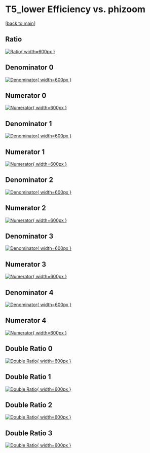 # T5_lower Efficiency vs. phizoom

[[back to main](./)]



## Ratio

[![Ratio](../mtv/var/T5_lower_base_0_1_eff_phizoom.png){ width=600px }](../mtv/var/T5_lower_base_0_1_eff_phizoom.pdf)

## Denominator 0

[![Denominator](../mtv/den/T5_lower_base_0_1_eff_phizoom_den0.png){ width=600px }](../mtv/den/T5_lower_base_0_1_eff_phizoom_den0.pdf)

## Numerator 0

[![Numerator](../mtv/num/T5_lower_base_0_1_eff_phizoom_num0.png){ width=600px }](../mtv/num/T5_lower_base_0_1_eff_phizoom_num0.pdf)

## Denominator 1

[![Denominator](../mtv/den/T5_lower_base_0_1_eff_phizoom_den1.png){ width=600px }](../mtv/den/T5_lower_base_0_1_eff_phizoom_den1.pdf)

## Numerator 1

[![Numerator](../mtv/num/T5_lower_base_0_1_eff_phizoom_num1.png){ width=600px }](../mtv/num/T5_lower_base_0_1_eff_phizoom_num1.pdf)

## Denominator 2

[![Denominator](../mtv/den/T5_lower_base_0_1_eff_phizoom_den2.png){ width=600px }](../mtv/den/T5_lower_base_0_1_eff_phizoom_den2.pdf)

## Numerator 2

[![Numerator](../mtv/num/T5_lower_base_0_1_eff_phizoom_num2.png){ width=600px }](../mtv/num/T5_lower_base_0_1_eff_phizoom_num2.pdf)

## Denominator 3

[![Denominator](../mtv/den/T5_lower_base_0_1_eff_phizoom_den3.png){ width=600px }](../mtv/den/T5_lower_base_0_1_eff_phizoom_den3.pdf)

## Numerator 3

[![Numerator](../mtv/num/T5_lower_base_0_1_eff_phizoom_num3.png){ width=600px }](../mtv/num/T5_lower_base_0_1_eff_phizoom_num3.pdf)

## Denominator 4

[![Denominator](../mtv/den/T5_lower_base_0_1_eff_phizoom_den4.png){ width=600px }](../mtv/den/T5_lower_base_0_1_eff_phizoom_den4.pdf)

## Numerator 4

[![Numerator](../mtv/num/T5_lower_base_0_1_eff_phizoom_num4.png){ width=600px }](../mtv/num/T5_lower_base_0_1_eff_phizoom_num4.pdf)

## Double Ratio 0

[![Double Ratio](../mtv/ratio/T5_lower_base_0_1_eff_phizoom_ratio0.png){ width=600px }](../mtv/ratio/T5_lower_base_0_1_eff_phizoom_ratio0.pdf)

## Double Ratio 1

[![Double Ratio](../mtv/ratio/T5_lower_base_0_1_eff_phizoom_ratio1.png){ width=600px }](../mtv/ratio/T5_lower_base_0_1_eff_phizoom_ratio1.pdf)

## Double Ratio 2

[![Double Ratio](../mtv/ratio/T5_lower_base_0_1_eff_phizoom_ratio2.png){ width=600px }](../mtv/ratio/T5_lower_base_0_1_eff_phizoom_ratio2.pdf)

## Double Ratio 3

[![Double Ratio](../mtv/ratio/T5_lower_base_0_1_eff_phizoom_ratio3.png){ width=600px }](../mtv/ratio/T5_lower_base_0_1_eff_phizoom_ratio3.pdf)

